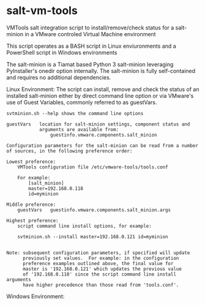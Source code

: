 # salt-vm-tools

VMTools salt integration script to install/remove/check status for a
salt-minion in a VMware controled Virtual Machine environment

This script operates as a BASH script in Linux enviuronments and a
PowerShell script in Windows environments

The salt-minion is a Tiamat based Python 3 salt-minion leveraging
PyInstaller's onedir option internally. The salt-minion is fully
self-contained and requires no additional dependencies.

Linux Environment:
    The script can install, remove and check the status of an installed
    salt-minion either by direct command line option or via VMware's use
    of Guest Variables, commonly referred to as guestVars.

    svtminion.sh --help shows the command line options

    guestVars   location for salt-minion settings, component status and
                arguments are available from:
                    guestinfo.vmware.components.salt_minion

    Configuration parameters for the salt-minion can be read from a number
    of sources, in the following preference order:

    Lowest preference:
        VMTools configuration file /etc/vmware-tools/tools.conf

        For example:
            [salt_minion]
            master=192.168.0.118
            id=myminion

    Middle preference:
        guestVars   guestinfo.vmware.components.salt_minion.args

    Highest preference:
        script command line install options, for example:

        svtminion.sh --install master=192.168.0.121 id=myminion


    Note: subsequent configuration parameters, if specified will update
          previously set values.  For example: in the configuration
          preference examples outlined above, the final value for
          master is '192.168.0.121' which updates the previous value
          of '192.168.0.118' since the script command line install arguments
          have higher precedence than those read from 'tools.conf'.


Windows Environment:


